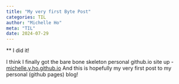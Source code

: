```yaml
---
title: "My very first Byte Post"
categories: TIL
author: "Michelle Ho"
meta: "TIL"
date: 2024-07-29
---
```


** I did it!

I think I finally got the bare bone skeleton personal github.io site up - [michelle.y.ho.github.io](https://michelleyho.github.io/)
And this is hopefully my very first post to my personal (github pages) blog! 

